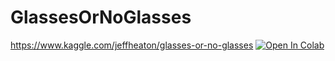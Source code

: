# GlassesOrNoGlasses
https://www.kaggle.com/jeffheaton/glasses-or-no-glasses
[![Open In Colab](https://colab.research.google.com/assets/colab-badge.svg)](https://colab.research.google.com/github/flaviofuria/GlassesOrNoGlasses/blob/main/glasses_or_no_glasses.ipynb)
